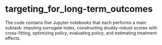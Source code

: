 # targeting_for_long-term_outcomes

The code contains five Jupyter notebooks that each performs a main subtask: imputing surrogate index, constructing doubly-robust scores with cross-fitting, optimizing policy, evaluating policy, and estimating treatment effects. 
